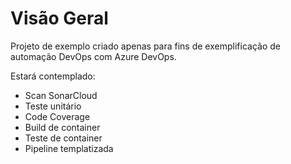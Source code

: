 # Visão Geral
Projeto de exemplo criado apenas para fins de exemplificação de automação DevOps com Azure DevOps.

Estará contemplado:

* Scan SonarCloud
* Teste unitário
* Code Coverage
* Build de container
* Teste de container
* Pipeline templatizada

